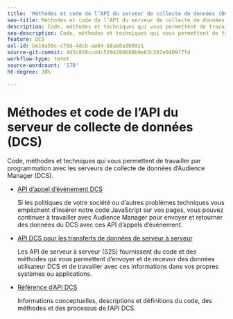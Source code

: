 ```yaml
---
title: 'Méthodes et code de l’API du serveur de collecte de données (DCS) '
seo-title: Méthodes et code de l’API du serveur de collecte de données (DCS) pour Adobe Audience Manager (AAM)
description: Code, méthodes et techniques qui vous permettent de travailler par programmation avec les serveurs de collecte de données d’Audience Manager (DCS).
seo-description: Code, méthodes et techniques qui vous permettent de travailler par programmation avec les serveurs de collecte de données d’Audience Manager (DCS).
feature: DCS
exl-id: be18a59c-c70d-4dcb-ae84-58ab0a3b8921
source-git-commit: 4d3c859cc4dc5294286680b0e63c287e0409f7fd
workflow-type: tm+mt
source-wordcount: '170'
ht-degree: 38%

---
```


# Méthodes et code de l’API du serveur de collecte de données (DCS) 

Code, méthodes et techniques qui vous permettent de travailler par programmation avec les serveurs de collecte de données d’Audience Manager (DCS).

* [API d’appel d’événement DCS](/help/using/api/dcs-intro/dcs-event-calls/dcs-event-calls.md)

   Si les politiques de votre société ou d’autres problèmes techniques vous empêchent d’insérer notre code JavaScript sur vos pages, vous pouvez continuer à travailler avec Audience Manager pour envoyer et retourner des données du DCS avec ces API d’appels d’événement.

* [API DCS pour les transferts de données de serveur à serveur](/help/using/api/dcs-intro/dcs-s2s/dcs-s2s.md)

   Les API de serveur à serveur (S2S) fournissent du code et des méthodes qui vous permettent d’envoyer et de recevoir des données utilisateur DCS et de travailler avec ces informations dans vos propres systèmes ou applications.

* [Référence d’API DCS ](/help/using/api/dcs-intro/dcs-api-reference/dcs-api-methods.md)

   Informations conceptuelles, descriptions et définitions du code, des méthodes et des processus de l’API DCS.

